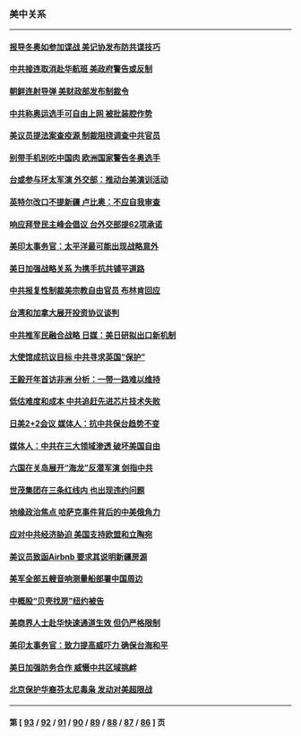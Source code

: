 ### 美中关系
---
#### [报导冬奥如参加谍战 美记协发布防共谍技巧](../../pages/nf1412576/n13500515.md) 
#### [中共接连取消赴华航班 美政府警告或反制](../../pages/nf1412576/n13500463.md) 
#### [朝鲜连射导弹 美财政部发布制裁令](../../pages/nf1412576/n13500265.md) 
#### [中共称奥运选手可自由上网 被批装腔作势](../../pages/nf1412576/n13500058.md) 
#### [美议员提法案查疫源 制裁阻挠调查中共官员](../../pages/nf1412576/n13498929.md) 
#### [别带手机别吃中国肉 欧洲国家警告冬奥选手](../../pages/nf1412576/n13497754.md) 
#### [台或参与环太军演 外交部：推动台美演训活动](../../pages/nf1412576/n13497387.md) 
#### [英特尔改口不提新疆 卢比奥：不应自我审查](../../pages/nf1412576/n13496961.md) 
#### [响应拜登民主峰会倡议 台外交部提62项承诺](../../pages/nf1412576/n13496786.md) 
#### [美印太事务官：太平洋最可能出现战略意外](../../pages/nf1412576/n13496757.md) 
#### [美日加强战略关系 为携手抗共铺平道路](../../pages/nf1412576/n13495702.md) 
#### [中共报复性制裁美宗教自由官员 布林肯回应](../../pages/nf1412576/n13495684.md) 
#### [台湾和加拿大展开投资协议谈判](../../pages/nf1412576/n13495510.md) 
#### [中共推军民融合战略 日媒：美日研拟出口新机制](../../pages/nf1412576/n13495111.md) 
#### [大使馆成抗议目标 中共寻求英国“保护”](../../pages/nf1412576/n13494830.md) 
#### [王毅开年首访非洲 分析：一带一路难以维持](../../pages/nf1412576/n13493155.md) 
#### [低估难度和成本 中共追赶先进芯片技术失败](../../pages/nf1412576/n13493127.md) 
#### [日美2+2会议  媒体人：抗中共保台趋势不变](../../pages/nf1412576/n13492441.md) 
#### [媒体人：中共在三大领域渗透 破坏美国自由](../../pages/nf1412576/n13489614.md) 
#### [六国在关岛展开“海龙”反潜军演 剑指中共](../../pages/nf1412576/n13491098.md) 
#### [世茂集团在三条红线内 也出现违约问题](../../pages/nf1412576/n13490985.md) 
#### [地缘政治焦点 哈萨克事件背后的中美俄角力](../../pages/nf1412576/n13489542.md) 
#### [应对中共经济胁迫 美国支持欧盟和立陶宛](../../pages/nf1412576/n13489510.md) 
#### [美议员致函Airbnb 要求其说明新疆房源](../../pages/nf1412576/n13489654.md) 
#### [美军全部五艘音响测量船部署中国周边](../../pages/nf1412576/n13489360.md) 
#### [中概股“贝壳找房”纽约被告](../../pages/nf1412576/n13487739.md) 
#### [美商界人士赴华快速通道生效 但仍严格限制](../../pages/nf1412576/n13488594.md) 
#### [美印太事务官：致力提高威吓力 确保台海和平](../../pages/nf1412576/n13487904.md) 
#### [美日加强防务合作 威慑中共区域挑衅](../../pages/nf1412576/n13487901.md) 
#### [北京保护华裔芬太尼毒枭 发动对美超限战](../../pages/nf1412576/n13487256.md) 

---
#### 第 [ [93](./93.md) / [92](./92.md) / [91](./91.md) / [90](./90.md) / [89](./89.md) / [88](./88.md) / [87](./87.md) / [86](./86.md) ] 页
